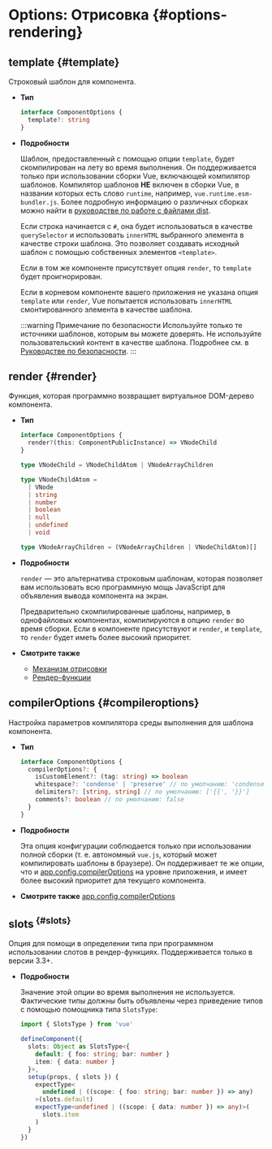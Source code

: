 # Options: Отрисовка {#options-rendering}

## template {#template}

Строковый шаблон для компонента.

- **Тип**

  ```ts
  interface ComponentOptions {
    template?: string
  }
  ```

- **Подробности**

  Шаблон, предоставленный с помощью опции `template`, будет скомпилирован на лету во время выполнения. Он поддерживается только при использовании сборки Vue, включающей компилятор шаблонов. Компилятор шаблонов **НЕ** включен в сборки Vue, в названии которых есть слово `runtime`, например, `vue.runtime.esm-bundler.js`. Более подробную информацию о различных сборках можно найти в [руководстве по работе с файлами dist](https://github.com/vuejs/core/tree/main/packages/vue#which-dist-file-to-use).

  Если строка начинается с `#`, она будет использоваться в качестве `querySelector` и использовать `innerHTML` выбранного элемента в качестве строки шаблона. Это позволяет создавать исходный шаблон с помощью собственных элементов `<template>`.

  Если в том же компоненте присутствует опция `render`, то `template` будет проигнорирован.

  Если в корневом компоненте вашего приложения не указана опция `template` или `render`, Vue попытается использовать `innerHTML` смонтированного элемента в качестве шаблона.

  :::warning Примечание по безопасности
  Используйте только те источники шаблонов, которым вы можете доверять. Не используйте пользовательский контент в качестве шаблона. Подробнее см. в [Руководстве по безопасности](/guide/best-practices/security#rule-no-1-never-use-non-trusted-templates).
  :::

## render {#render}

Функция, которая программно возвращает виртуальное DOM-дерево компонента.

- **Тип**

  ```ts
  interface ComponentOptions {
    render?(this: ComponentPublicInstance) => VNodeChild
  }

  type VNodeChild = VNodeChildAtom | VNodeArrayChildren

  type VNodeChildAtom =
    | VNode
    | string
    | number
    | boolean
    | null
    | undefined
    | void

  type VNodeArrayChildren = (VNodeArrayChildren | VNodeChildAtom)[]
  ```

- **Подробности**

  `render` — это альтернатива строковым шаблонам, которая позволяет вам использовать всю программную мощь JavaScript для объявления вывода компонента на экран.

  Предварительно скомпилированные шаблоны, например, в однофайловых компонентах, компилируются в опцию `render` во время сборки. Если в компоненте присутствуют и `render`, и `template`, то `render` будет иметь более высокий приоритет.

- **Смотрите также**
  - [Механизм отрисовки](/guide/extras/rendering-mechanism)
  - [Рендер-функции](/guide/extras/render-function)

## compilerOptions {#compileroptions}

Настройка параметров компилятора среды выполнения для шаблона компонента.

- **Тип**

  ```ts
  interface ComponentOptions {
    compilerOptions?: {
      isCustomElement?: (tag: string) => boolean
      whitespace?: 'condense' | 'preserve' // по умолчанию: 'condense'
      delimiters?: [string, string] // по умолчанию: ['{{', '}}']
      comments?: boolean // по умолчанию: false
    }
  }
  ```

- **Подробности**

  Эта опция конфигурации соблюдается только при использовании полной сборки (т. е. автономный `vue.js`, который может компилировать шаблоны в браузере). Он поддерживает те же опции, что и [app.config.compilerOptions](/api/application#app-config-compileroptions) на уровне приложения, и имеет более высокий приоритет для текущего компонента.

- **Смотрите также** [app.config.compilerOptions](/api/application#app-config-compileroptions)

## slots<sup class="vt-badge ts"/> {#slots}

Опция для помощи в определении типа при программном использовании слотов в рендер-функциях. Поддерживается только в версии 3.3+.

- **Подробности**

  Значение этой опции во время выполнения не используется. Фактические типы должны быть объявлены через приведение типов с помощью помощника типа `SlotsType`:

  ```ts
  import { SlotsType } from 'vue'

  defineComponent({
    slots: Object as SlotsType<{
      default: { foo: string; bar: number }
      item: { data: number }
    }>,
    setup(props, { slots }) {
      expectType<
        undefined | ((scope: { foo: string; bar: number }) => any)
      >(slots.default)
      expectType<undefined | ((scope: { data: number }) => any)>(
        slots.item
      )
    }
  })
  ```

